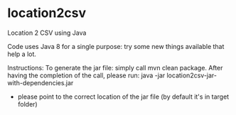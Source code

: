 # location2csv
Location 2 CSV using Java

Code uses Java 8 for a single purpose: try some new things available that help a lot.

Instructions:
To generate the jar file: simply call mvn clean package.
After having the completion of the call, please run: 
java -jar location2csv-jar-with-dependencies.jar <City name>

* please point to the correct location of the jar file (by default it's in target folder)
